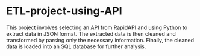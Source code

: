 # ETL-project-using-API
This project involves selecting an API from RapidAPI and using Python to extract data in JSON format. The extracted data is then cleaned and transformed by parsing only the necessary information. Finally, the cleaned data is loaded into an SQL database for further analysis.
